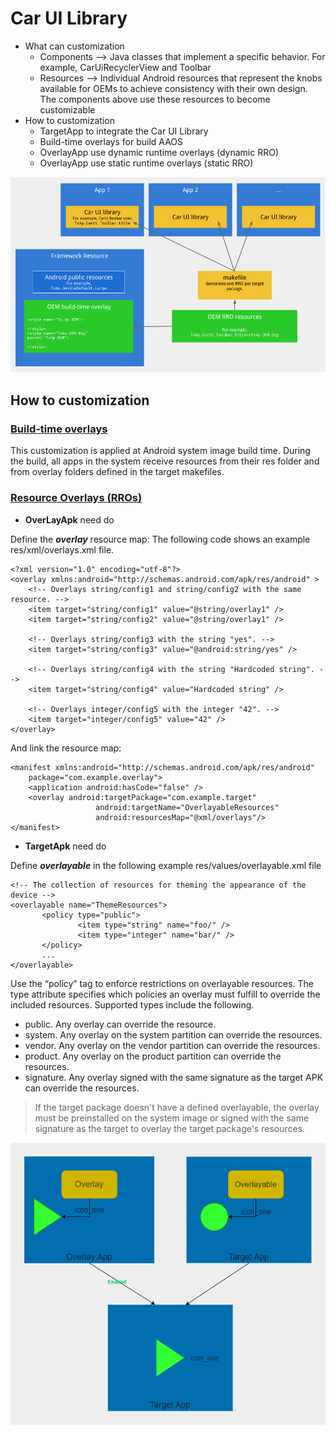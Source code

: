 # Car UI Library

+ What can customization
   + Components --> Java classes that implement a specific behavior. For example, CarUiRecyclerView and Toolbar 
   + Resources  --> Individual Android resources that represent the knobs available for OEMs to achieve consistency with their own design. The components above use these resources to become customizable   
+ How to customization 
   + TargetApp to integrate the Car UI Library
   + Build-time overlays for build AAOS
   + OverlayApp use dynamic runtime overlays (dynamic RRO)
   + OverlayApp use static runtime overlays (static RRO)
<img src="car_ui_library_where.png">

## How to customization

### [Build-time overlays](https://source.android.com/devices/automotive/hmi/car_ui/customize)

This customization is applied at Android system image build time. During the build, all apps in the system receive resources from their res folder and from overlay folders defined in the target makefiles.

### [Resource Overlays (RROs)](https://source.android.com/devices/architecture/rros)

* **OverLayApk** need do

Define the ***overlay*** resource map: The following code shows an example res/xml/overlays.xml file.
~~~
<?xml version="1.0" encoding="utf-8"?>
<overlay xmlns:android="http://schemas.android.com/apk/res/android" >
    <!-- Overlays string/config1 and string/config2 with the same resource. -->
    <item target="string/config1" value="@string/overlay1" />
    <item target="string/config2" value="@string/overlay1" />

    <!-- Overlays string/config3 with the string "yes". -->
    <item target="string/config3" value="@android:string/yes" />

    <!-- Overlays string/config4 with the string "Hardcoded string". -->
    <item target="string/config4" value="Hardcoded string" />

    <!-- Overlays integer/config5 with the integer "42". -->
    <item target="integer/config5" value="42" />
</overlay>
~~~
And link the resource map:
~~~
<manifest xmlns:android="http://schemas.android.com/apk/res/android"
    package="com.example.overlay">
    <application android:hasCode="false" />
    <overlay android:targetPackage="com.example.target"
                   android:targetName="OverlayableResources"
                   android:resourcesMap="@xml/overlays"/>
</manifest>
~~~

* **TargetApk** need do
  
Define ***overlayable*** in the following example res/values/overlayable.xml file
~~~
<!-- The collection of resources for theming the appearance of the device -->
<overlayable name="ThemeResources">
       <policy type="public">
               <item type="string" name="foo/" />
               <item type="integer" name="bar/" />
       </policy>
       ...
</overlayable>
~~~

Use the “policy” tag to enforce restrictions on overlayable resources. The type attribute specifies which policies an overlay must fulfill to override the included resources. Supported types include the following.

- public. Any overlay can override the resource.
- system. Any overlay on the system partition can override the resources.
- vendor. Any overlay on the vendor partition can override the resources.
- product. Any overlay on the product partition can override the resources.
- signature. Any overlay signed with the same signature as the target APK can override the resources.

>  If the target package doesn't have a defined overlayable, the overlay must be preinstalled on the system image or signed with the same signature as the target to overlay the target package's resources.

<img src="RROs.png">

